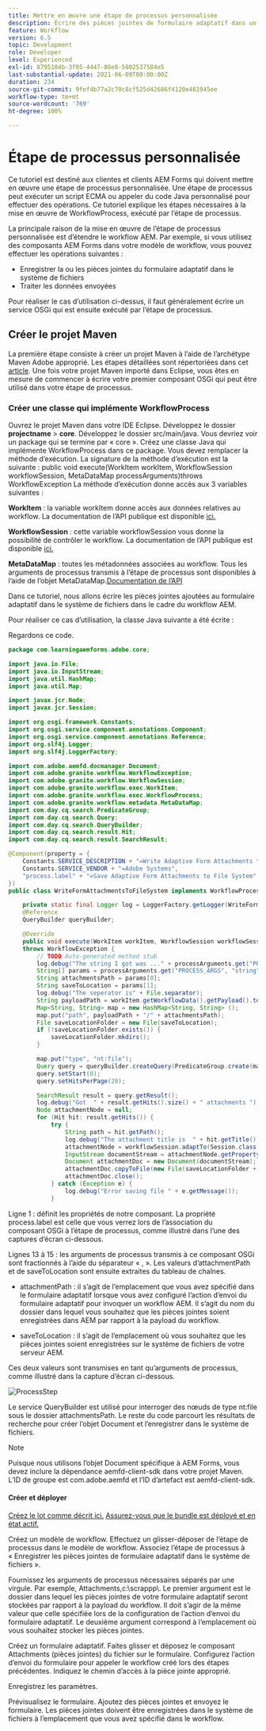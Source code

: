 ```yaml
---
title: Mettre en œuvre une étape de processus personnalisée
description: Écrire des pièces jointes de formulaire adaptatif dans un système de fichiers à l’aide d’une étape de processus personnalisée
feature: Workflow
version: 6.5
topic: Development
role: Developer
level: Experienced
exl-id: 879518db-3f05-4447-86e8-5802537584e5
last-substantial-update: 2021-06-09T00:00:00Z
duration: 234
source-git-commit: 9fef4b77a2c70c8cf525d42686f4120e481945ee
workflow-type: tm+mt
source-wordcount: '769'
ht-degree: 100%

---
```


# Étape de processus personnalisée

Ce tutoriel est destiné aux clientes et clients AEM Forms qui doivent mettre en œuvre une étape de processus personnalisée. Une étape de processus peut exécuter un script ECMA ou appeler du code Java personnalisé pour effectuer des opérations. Ce tutoriel explique les étapes nécessaires à la mise en œuvre de WorkflowProcess, exécuté par l’étape de processus.

La principale raison de la mise en œuvre de l’étape de processus personnalisée est d’étendre le workflow AEM. Par exemple, si vous utilisez des composants AEM Forms dans votre modèle de workflow, vous pouvez effectuer les opérations suivantes :

* Enregistrer la ou les pièces jointes du formulaire adaptatif dans le système de fichiers
* Traiter les données envoyées

Pour réaliser le cas d’utilisation ci-dessus, il faut généralement écrire un service OSGi qui est ensuite exécuté par l’étape de processus.

## Créer le projet Maven

La première étape consiste à créer un projet Maven à l’aide de l’archétype Maven Adobe approprié. Les étapes détaillées sont répertoriées dans cet [article](https://experienceleague.adobe.com/docs/experience-manager-learn/forms/creating-your-first-osgi-bundle/create-your-first-osgi-bundle.html?lang=fr). Une fois votre projet Maven importé dans Eclipse, vous êtes en mesure de commencer à écrire votre premier composant OSGi qui peut être utilisé dans votre étape de processus.


### Créer une classe qui implémente WorkflowProcess

Ouvrez le projet Maven dans votre IDE Eclipse. Développez le dossier **projectname** > **core**. Développez le dossier src/main/java. Vous devriez voir un package qui se termine par « core ». Créez une classe Java qui implémente WorkflowProcess dans ce package. Vous devez remplacer la méthode d’exécution. La signature de la méthode d’exécution est la suivante :
public void execute(WorkItem workItem, WorkflowSession workflowSession, MetaDataMap processArguments)throws WorkflowException
La méthode d’exécution donne accès aux 3 variables suivantes :

**WorkItem** : la variable workItem donne accès aux données relatives au workflow. La documentation de l’API publique est disponible [ici.](https://helpx.adobe.com/fr/experience-manager/6-3/sites/developing/using/reference-materials/diff-previous/changes/com.adobe.granite.workflow.WorkflowSession.html)

**WorkflowSession** : cette variable workflowSession vous donne la possibilité de contrôler le workflow. La documentation de l’API publique est disponible [ici.](https://helpx.adobe.com/fr/experience-manager/6-3/sites/developing/using/reference-materials/diff-previous/changes/com.adobe.granite.workflow.WorkflowSession.html)

**MetaDataMap** : toutes les métadonnées associées au workflow. Tous les arguments de processus transmis à l’étape de processus sont disponibles à l’aide de l’objet MetaDataMap.[Documentation de l’API](https://helpx.adobe.com/experience-manager/6-5/sites/developing/using/reference-materials/javadoc/com/adobe/granite/workflow/metadata/MetaDataMap.html)

Dans ce tutoriel, nous allons écrire les pièces jointes ajoutées au formulaire adaptatif dans le système de fichiers dans le cadre du workflow AEM.

Pour réaliser ce cas d’utilisation, la classe Java suivante a été écrite :

Regardons ce code.

```java
package com.learningaemforms.adobe.core;

import java.io.File;
import java.io.InputStream;
import java.util.HashMap;
import java.util.Map;

import javax.jcr.Node;
import javax.jcr.Session;

import org.osgi.framework.Constants;
import org.osgi.service.component.annotations.Component;
import org.osgi.service.component.annotations.Reference;
import org.slf4j.Logger;
import org.slf4j.LoggerFactory;

import com.adobe.aemfd.docmanager.Document;
import com.adobe.granite.workflow.WorkflowException;
import com.adobe.granite.workflow.WorkflowSession;
import com.adobe.granite.workflow.exec.WorkItem;
import com.adobe.granite.workflow.exec.WorkflowProcess;
import com.adobe.granite.workflow.metadata.MetaDataMap;
import com.day.cq.search.PredicateGroup;
import com.day.cq.search.Query;
import com.day.cq.search.QueryBuilder;
import com.day.cq.search.result.Hit;
import com.day.cq.search.result.SearchResult;

@Component(property = {
    Constants.SERVICE_DESCRIPTION + "=Write Adaptive Form Attachments to File System",
    Constants.SERVICE_VENDOR + "=Adobe Systems",
    "process.label" + "=Save Adaptive Form Attachments to File System"
})
public class WriteFormAttachmentsToFileSystem implements WorkflowProcess {

    private static final Logger log = LoggerFactory.getLogger(WriteFormAttachmentsToFileSystem.class);
    @Reference
    QueryBuilder queryBuilder;

    @Override
    public void execute(WorkItem workItem, WorkflowSession workflowSession, MetaDataMap processArguments)
    throws WorkflowException {
        // TODO Auto-generated method stub
        log.debug("The string I got was ..." + processArguments.get("PROCESS_ARGS", "string").toString());
        String[] params = processArguments.get("PROCESS_ARGS", "string").toString().split(",");
        String attachmentsPath = params[0];
        String saveToLocation = params[1];
        log.debug("The seperator is" + File.separator);
        String payloadPath = workItem.getWorkflowData().getPayload().toString();
        Map<String, String> map = new HashMap<String, String> ();
        map.put("path", payloadPath + "/" + attachmentsPath);
        File saveLocationFolder = new File(saveToLocation);
        if (!saveLocationFolder.exists()) {
            saveLocationFolder.mkdirs();
        }

        map.put("type", "nt:file");
        Query query = queryBuilder.createQuery(PredicateGroup.create(map), workflowSession.adaptTo(Session.class));
        query.setStart(0);
        query.setHitsPerPage(20);

        SearchResult result = query.getResult();
        log.debug("Got  " + result.getHits().size() + " attachments ");
        Node attachmentNode = null;
        for (Hit hit: result.getHits()) {
            try {
                String path = hit.getPath();
                log.debug("The attachment title is  " + hit.getTitle() + " and the attachment path is  " + path);
                attachmentNode = workflowSession.adaptTo(Session.class).getNode(path + "/jcr:content");
                InputStream documentStream = attachmentNode.getProperty("jcr:data").getBinary().getStream();
                Document attachmentDoc = new Document(documentStream);
                attachmentDoc.copyToFile(new File(saveLocationFolder + File.separator + hit.getTitle()));
                attachmentDoc.close();
            } catch (Exception e) {
                log.debug("Error saving file " + e.getMessage());
            }
```

Ligne 1 : définit les propriétés de notre composant. La propriété process.label est celle que vous verrez lors de l’association du composant OSGi à l’étape de processus, comme illustré dans l’une des captures d’écran ci-dessous.

Lignes 13 à 15 : les arguments de processus transmis à ce composant OSGi sont fractionnés à l’aide du séparateur « , ». Les valeurs d’attachmentPath et de saveToLocation sont ensuite extraites du tableau de chaînes.

* attachmentPath : il s’agit de l’emplacement que vous avez spécifié dans le formulaire adaptatif lorsque vous avez configuré l’action d’envoi du formulaire adaptatif pour invoquer un workflow AEM. Il s’agit du nom du dossier dans lequel vous souhaitez que les pièces jointes soient enregistrées dans AEM par rapport à la payload du workflow.

* saveToLocation : il s’agit de l’emplacement où vous souhaitez que les pièces jointes soient enregistrées sur le système de fichiers de votre serveur AEM.

Ces deux valeurs sont transmises en tant qu’arguments de processus, comme illustré dans la capture d’écran ci-dessous.

![ProcessStep](assets/implement-process-step.gif)

Le service QueryBuilder est utilisé pour interroger des nœuds de type nt:file sous le dossier attachmentsPath. Le reste du code parcourt les résultats de recherche pour créer l’objet Document et l’enregistrer dans le système de fichiers.


>[!NOTE]
>
>Puisque nous utilisons l’objet Document spécifique à AEM Forms, vous devez inclure la dépendance aemfd-client-sdk dans votre projet Maven. L’ID de groupe est com.adobe.aemfd et l’ID d’artefact est aemfd-client-sdk.

#### Créer et déployer

[Créez le lot comme décrit ici.](https://experienceleague.adobe.com/docs/experience-manager-learn/forms/creating-your-first-osgi-bundle/create-your-first-osgi-bundle.html?lang=fr)
[Assurez-vous que le bundle est déployé et en état actif.](http://localhost:4502/system/console/bundles)

Créez un modèle de workflow. Effectuez un glisser-déposer de l’étape de processus dans le modèle de workflow. Associez l’étape de processus à « Enregistrer les pièces jointes de formulaire adaptatif dans le système de fichiers ».

Fournissez les arguments de processus nécessaires séparés par une virgule. Par exemple, Attachments,c:\\scrappp\\. Le premier argument est le dossier dans lequel les pièces jointes de votre formulaire adaptatif seront stockées par rapport à la payload du workflow. Il doit s’agir de la même valeur que celle spécifiée lors de la configuration de l’action d’envoi du formulaire adaptatif. Le deuxième argument correspond à l’emplacement où vous souhaitez stocker les pièces jointes.

Créez un formulaire adaptatif. Faites glisser et déposez le composant Attachments (pièces jointes) du fichier sur le formulaire. Configurez l’action d’envoi du formulaire pour appeler le workflow créé lors des étapes précédentes. Indiquez le chemin d’accès à la pièce jointe approprié.

Enregistrez les paramètres.

Prévisualisez le formulaire. Ajoutez des pièces jointes et envoyez le formulaire. Les pièces jointes doivent être enregistrées dans le système de fichiers à l’emplacement que vous avez spécifié dans le workflow.
